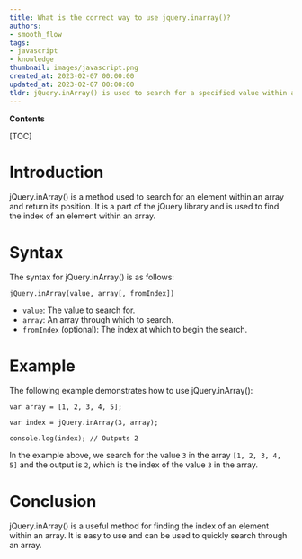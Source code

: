 ```yaml
---
title: What is the correct way to use jquery.inarray()?
authors:
- smooth_flow
tags:
- javascript
- knowledge
thumbnail: images/javascript.png
created_at: 2023-02-07 00:00:00
updated_at: 2023-02-07 00:00:00
tldr: jQuery.inArray() is used to search for a specified value within an array and return its index (or -1 if not found).
---
```


**Contents**

[TOC]

# Introduction
jQuery.inArray() is a method used to search for an element within an array and return its position. It is a part of the jQuery library and is used to find the index of an element within an array.

# Syntax
The syntax for jQuery.inArray() is as follows:

```
jQuery.inArray(value, array[, fromIndex])
```

- `value`: The value to search for.
- `array`: An array through which to search.
- `fromIndex` (optional): The index at which to begin the search.

# Example
The following example demonstrates how to use jQuery.inArray():

```
var array = [1, 2, 3, 4, 5];

var index = jQuery.inArray(3, array);

console.log(index); // Outputs 2
```

In the example above, we search for the value `3` in the array `[1, 2, 3, 4, 5]` and the output is `2`, which is the index of the value `3` in the array.

# Conclusion
jQuery.inArray() is a useful method for finding the index of an element within an array. It is easy to use and can be used to quickly search through an array.
